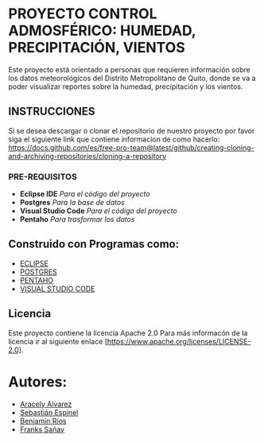 # PROYECTO CONTROL ADMOSFÉRICO: HUMEDAD, PRECIPITACIÓN, VIENTOS
Este proyecto está orientado a personas que requieren información sobre los datos meteorológicos del Distrito Metropolitano de Quito, donde se va a poder visualizar reportes sobre la humedad, precipitación y los vientos.

## INSTRUCCIONES
Si se desea descargar o clonar el repositorio de nuestro proyecto por favor siga el siguiente link que contiene informacion de como hacerlo: https://docs.github.com/es/free-pro-team@latest/github/creating-cloning-and-archiving-repositories/cloning-a-repository
### PRE-REQUISITOS
* **Eclipse IDE** *Para el código del proyecto*
* **Postgres** *Para la base de datos*
* **Visual Studio Code** *Para el código del proyecto*
* **Pentaho** *Para trasformar los datos*
## Construido con Programas como:
* [ECLIPSE](https://www.eclipse.org/downloads/download.php?file=/oomph/epp/2020-12/R/eclipse-inst-jre-win64.exe)
* [POSTGRES](https://www.postgresql.org/download/)
* [PENTAHO](https://sourceforge.net/projects/pentaho/)
* [VISUAL STUDIO CODE](https://code.visualstudio.com/docs/?dv=win)
## Licencia
Este proyecto contiene la licencia Apache 2.0
Para más informacón de la licencia ir al siguiente enlace [https://www.apache.org/licenses/LICENSE-2.0].
# Autores:
* [Aracely Alvarez](https://github.com/aracelly123-lang)
* [Sebastián Espinel](https://github.com/JEspinel)
* [Benjamín Ríos](https://github.com/benjhamxn)
* [Franks Sañay](https://github.com/Franks2695)
